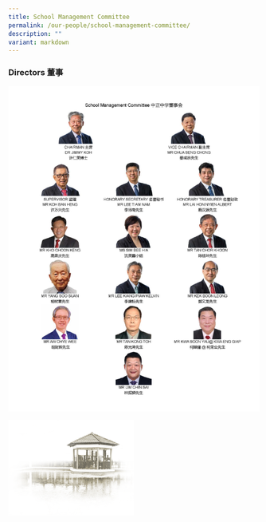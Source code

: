 ```yaml
---
title: School Management Committee
permalink: /our-people/school-management-committee/
description: ""
variant: markdown
---
```

### Directors 董事

![](/images/Our%20People/SMC/SMC_Members_2024__school_website_.jpg)


<img src="/images/pavilion.png" style="width:50%">